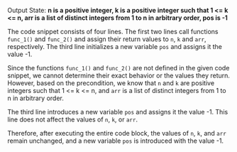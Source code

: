 Output State: **n is a positive integer, k is a positive integer such that 1 <= k <= n, arr is a list of distinct integers from 1 to n in arbitrary order, pos is -1**

The code snippet consists of four lines. The first two lines call functions `func_1()` and `func_2()` and assign their return values to `n`, `k` and `arr`, respectively. The third line initializes a new variable `pos` and assigns it the value -1. 

Since the functions `func_1()` and `func_2()` are not defined in the given code snippet, we cannot determine their exact behavior or the values they return. However, based on the precondition, we know that `n` and `k` are positive integers such that 1 <= k <= n, and `arr` is a list of distinct integers from 1 to n in arbitrary order. 

The third line introduces a new variable `pos` and assigns it the value -1. This line does not affect the values of `n`, `k`, or `arr`.

Therefore, after executing the entire code block, the values of `n`, `k`, and `arr` remain unchanged, and a new variable `pos` is introduced with the value -1.